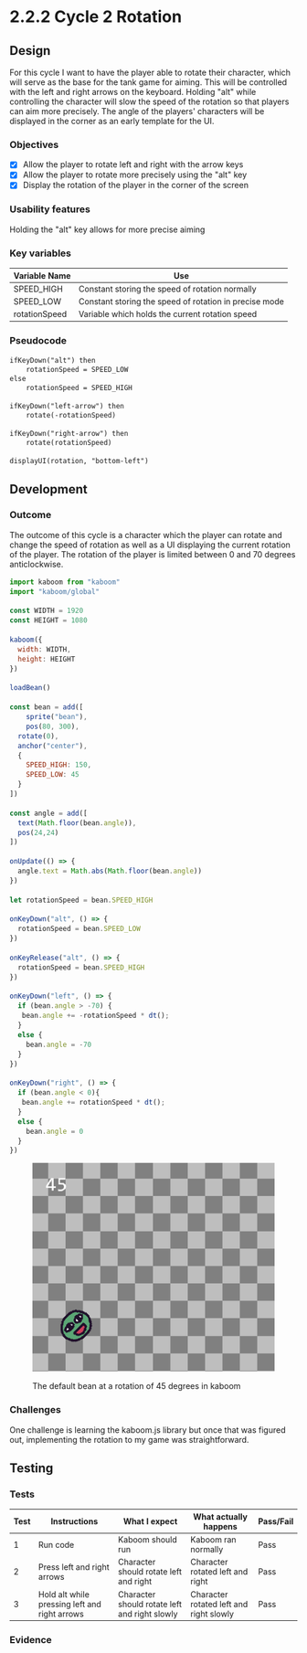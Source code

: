 # 2.2.2 Cycle 2 Rotation

## Design

For this cycle I want to have the player able to rotate their character, which will serve as the base for the tank game for aiming. This will be controlled with the left and right arrows on the keyboard. Holding "alt" while controlling the character will slow the speed of the rotation so that players can aim more precisely. The angle of the players' characters will be displayed in the corner as an early template for the UI.

### Objectives

* [x] Allow the player to rotate left and right with the arrow keys
* [x] Allow the player to rotate more precisely using the "alt" key
* [x] Display the rotation of the player in the corner of the screen

### Usability features

Holding the "alt" key allows for more precise aiming

### Key variables

| Variable Name | Use                                                    |
| ------------- | ------------------------------------------------------ |
| SPEED\_HIGH   | Constant storing the speed of rotation normally        |
| SPEED\_LOW    | Constant storing the speed of rotation in precise mode |
| rotationSpeed | Variable which holds the current rotation speed        |

### Pseudocode

```
ifKeyDown("alt") then 
    rotationSpeed = SPEED_LOW
else
    rotationSpeed = SPEED_HIGH

ifKeyDown("left-arrow") then
    rotate(-rotationSpeed)

ifKeyDown("right-arrow") then 
    rotate(rotationSpeed)

displayUI(rotation, "bottom-left")
```

## Development

### Outcome

The outcome of this cycle is a character which the player can rotate and change the speed of rotation as well as a UI displaying the current rotation of the player. The rotation of the player is limited between 0 and 70 degrees anticlockwise.

```javascript
import kaboom from "kaboom"
import "kaboom/global"

const WIDTH = 1920
const HEIGHT = 1080

kaboom({
  width: WIDTH,
  height: HEIGHT
})

loadBean()

const bean = add([
	sprite("bean"),
	pos(80, 300),
  rotate(0),
  anchor("center"),
  {
    SPEED_HIGH: 150,
    SPEED_LOW: 45
  }
])

const angle = add([
  text(Math.floor(bean.angle)),
  pos(24,24)
])

onUpdate(() => {
  angle.text = Math.abs(Math.floor(bean.angle))
})

let rotationSpeed = bean.SPEED_HIGH

onKeyDown("alt", () => {
  rotationSpeed = bean.SPEED_LOW
})

onKeyRelease("alt", () => {
  rotationSpeed = bean.SPEED_HIGH
})

onKeyDown("left", () => {
  if (bean.angle > -70) {
   bean.angle += -rotationSpeed * dt(); 
  }
  else {
    bean.angle = -70
  }
})

onKeyDown("right", () => {
  if (bean.angle < 0){
   bean.angle += rotationSpeed * dt(); 
  }
  else {
    bean.angle = 0
  }
})
```

<figure><img src="../.gitbook/assets/image (5).png" alt=""><figcaption><p>The default bean at a rotation of 45 degrees in kaboom</p></figcaption></figure>

### Challenges

One challenge is learning the kaboom.js library but once that was figured out, implementing the rotation to my game was straightforward.

## Testing

### Tests

| Test | Instructions                                  | What I expect                                 | What actually happens                   | Pass/Fail |
| ---- | --------------------------------------------- | --------------------------------------------- | --------------------------------------- | --------- |
| 1    | Run code                                      | Kaboom should run                             | Kaboom ran normally                     | Pass      |
| 2    | Press left and right arrows                   | Character should rotate left and right        | Character rotated left and right        | Pass      |
| 3    | Hold alt while pressing left and right arrows | Character should rotate left and right slowly | Character rotated left and right slowly | Pass      |

### Evidence
